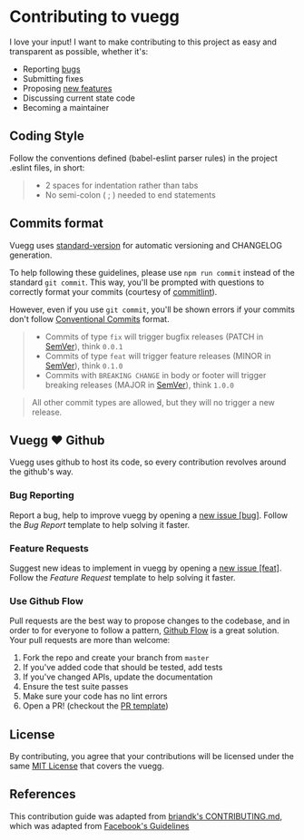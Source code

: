 # Contributing to vuegg
I love your input! I want to make contributing to this project as easy and transparent as possible, whether it's:

- Reporting [bugs](https://github.com/vuegg/vuegg/blob/master/.github/CONTRIBUTING.md#bug-reporting)
- Submitting fixes
- Proposing [new features](https://github.com/vuegg/vuegg/blob/master/.github/CONTRIBUTING.md#feature-requests)
- Discussing current state code
- Becoming a maintainer

## Coding Style
Follow the conventions defined (babel-eslint parser rules) in the project .eslint files, in short:

> - 2 spaces for indentation rather than tabs
> - No semi-colon ( ; ) needed to end statements

## Commits format
Vuegg uses [standard-version](https://github.com/conventional-changelog/standard-version) for automatic versioning and CHANGELOG generation.

To help following these guidelines, please use `npm run commit` instead of the standard `git commit`. This way, you'll be prompted with questions to correctly format your commits (courtesy of [commitlint](https://github.com/marionebl/commitlint)).

However, even if you use `git commit`, you'll be shown errors if your commits don't follow [Conventional Commits](https://conventionalcommits.org/) format.

> - Commits of type `fix` will trigger bugfix releases (PATCH in [SemVer](https://semver.org/#summary)), think `0.0.1`
> - Commits of type `feat` will trigger feature releases (MINOR in [SemVer](https://semver.org/#summary)), think `0.1.0`
> - Commits with `BREAKING CHANGE` in body or footer will trigger breaking releases (MAJOR in [SemVer](https://semver.org/#summary)), think `1.0.0`

> All other commit types are allowed, but they will no trigger a new release.

## Vuegg :heart: Github
Vuegg uses github to host its code, so every contribution revolves around the github's way.

### Bug Reporting
Report a bug, help to improve vuegg by opening a [new issue [bug]](https://github.com/vuegg/vuegg/issues/new?template=BUG_REPORT.md). Follow the *Bug Report* template to help solving it faster.

### Feature Requests
Suggest new ideas to implement in vuegg by opening a [new issue [feat]](https://github.com/vuegg/vuegg/issues/new?template=FEATURE_REQUEST.md). Follow the *Feature Request* template to help solving it faster.

### Use Github Flow
Pull requests are the best way to propose changes to the codebase, and in order to for everyone to follow a pattern, [Github Flow](https://guides.github.com/introduction/flow/index.html) is a great solution. Your pull requests are more than welcome:

1. Fork the repo and create your branch from `master`
2. If you've added code that should be tested, add tests
3. If you've changed APIs, update the documentation
4. Ensure the test suite passes
5. Make sure your code has no lint errors
6. Open a PR! (checkout the [PR template](https://github.com/vuegg/vuegg/blob/master/.github/PULL_REQUEST_TEMPLATE.md))

## License
By contributing, you agree that your contributions will be licensed under the same [MIT License](https://github.com/vuegg/vuegg/blob/master/LICENSE) that covers the vuegg.

## References
This contribution guide was adapted from [briandk's CONTRIBUTING.md](https://gist.github.com/briandk/3d2e8b3ec8daf5a27a62), which was adapted from [Facebook's Guidelines](https://github.com/facebook/draft-js/blob/a9316a723f9e918afde44dea68b5f9f39b7d9b00/CONTRIBUTING.md)
